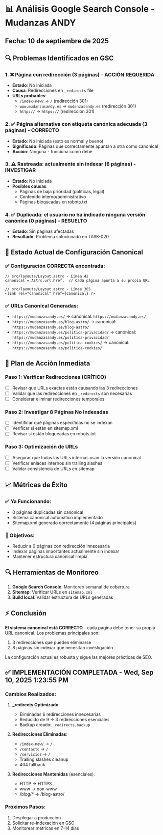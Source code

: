 # 📊 Análisis Google Search Console - Mudanzas ANDY

## Fecha: 10 de septiembre de 2025

## 🔍 Problemas Identificados en GSC

### 1. ❌ Página con redirección (3 páginas) - **ACCIÓN REQUERIDA**

- **Estado**: No iniciada
- **Causa**: Redirecciones en `_redirects` file
- **URLs probables**:
  - `/index-new/` → `/` (redirección 301)
  - `www.mudanzasandy.es` → `mudanzasandy.es` (redirección 301)
  - `http://` → `https://` (redirección 301)

### 2. ✅ Página alternativa con etiqueta canónica adecuada (3 páginas) - **CORRECTO**

- **Estado**: No iniciada (esto es normal y bueno)
- **Significado**: Páginas que correctamente apuntan a otra como canonical
- **Acción**: Ninguna - funciona como debe

### 3. ⚠️ Rastreada: actualmente sin indexar (8 páginas) - **INVESTIGAR**

- **Estado**: No iniciada
- **Posibles causas**:
  - Páginas de baja prioridad (políticas, legal)
  - Contenido interno/administrativo
  - Páginas bloqueadas en robots.txt

### 4. ✅ Duplicada: el usuario no ha indicado ninguna versión canónica (0 páginas) - **RESUELTO**

- **Estado**: Sin páginas afectadas
- **Resultado**: Problema solucionado en TASK-020

## 🔧 Estado Actual de Configuración Canonical

### ✅ Configuración CORRECTA encontrada:

```astro
// src/layouts/Layout.astro - Línea 42
canonical = Astro.url.href,  // Cada página apunta a su propia URL

// src/layouts/Layout.astro - Línea 305
<link rel="canonical" href={canonical} />
```

### ✅ URLs Canonical Generadas:

- `https://mudanzasandy.es/` → canonical: `https://mudanzasandy.es/`
- `https://mudanzasandy.es/blog-astro/` → canonical: `https://mudanzasandy.es/blog-astro/`
- `https://mudanzasandy.es/politica-privacidad/` → canonical: `https://mudanzasandy.es/politica-privacidad/`
- `https://mudanzasandy.es/politica-cookies/` → canonical: `https://mudanzasandy.es/politica-cookies/`

## 🎯 Plan de Acción Inmediata

### Paso 1: Verificar Redirecciones (CRÍTICO)

- [ ] Revisar qué URLs exactas están causando las 3 redirecciones
- [ ] Validar que las redirecciones en `_redirects` son necesarias
- [ ] Considerar eliminar redirecciones temporales

### Paso 2: Investigar 8 Páginas No Indexadas

- [ ] Identificar qué páginas específicas no se indexan
- [ ] Verificar si están en sitemap.xml
- [ ] Revisar si están bloqueadas en robots.txt

### Paso 3: Optimización de URLs

- [ ] Asegurar que todas las URLs internas usan la versión canonical
- [ ] Verificar enlaces internos sin trailing slashes
- [ ] Validar consistencia de URLs en sitemap

## 📈 Métricas de Éxito

### ✅ Ya Funcionando:

- 0 páginas duplicadas sin canonical
- Sistema canonical automático implementado
- Sitemap.xml generado correctamente (4 páginas principales)

### 🎯 Objetivos:

- Reducir a 0 páginas con redirección innecesaria
- Indexar páginas importantes actualmente sin indexar
- Mantener estructura canonical limpia

## 🔍 Herramientas de Monitoreo

1. **Google Search Console**: Monitoreo semanal de cobertura
2. **Sitemap**: Verificar URLs en `sitemap.xml`
3. **Build local**: Validar estructura de URLs generadas

## ⚡ Conclusión

**El sistema canonical está CORRECTO** - cada página debe tener su propia URL canonical. Los problemas principales son:

1. 3 redirecciones que pueden eliminarse
2. 8 páginas sin indexar que necesitan investigación

La configuración actual es robusta y sigue las mejores prácticas de SEO.

## ✅ IMPLEMENTACIÓN COMPLETADA - Wed, Sep 10, 2025  1:23:55 PM

### Cambios Realizados:

1. **_redirects Optimizado**:
   - Eliminadas 6 redirecciones innecesarias
   - Reducido de 9 → 3 redirecciones esenciales
   - Backup creado: `_redirects.backup`

2. **Redirecciones Eliminadas**:
   - `/index-new/` → `/`
   - `/contacto` → `/`
   - `/servicios` → `/`
   - Trailing slashes cleanup
   - 404 fallback

3. **Redirecciones Mantenidas** (esenciales):
   - HTTP → HTTPS
   - www → non-www
   - /blog/* → /blog-astro/

### Próximos Pasos:
1. Desplegar a producción
2. Solicitar re-indexación en GSC
3. Monitorear métricas en 7-14 días

